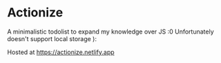 # Actionize
A minimalistic todolist to expand my knowledge over JS :0
Unfortunately doesn't support local storage ):

Hosted at https://actionize.netlify.app
